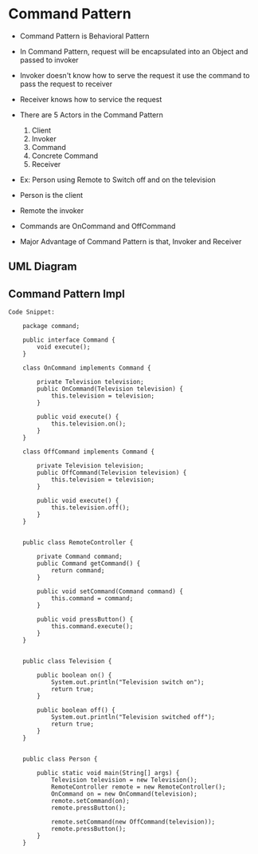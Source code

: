 # Command Pattern

-	Command Pattern is Behavioral Pattern
-	In Command Pattern, request will be encapsulated into an Object and passed to invoker
-	Invoker doesn't know how to serve the request it use the command to pass the request to receiver
-	Receiver knows how to service the request
-	There are 5 Actors in the Command Pattern

	1.	Client
	2.	Invoker
	3.	Command
	4.	Concrete Command
	5.	Receiver
	
	
-	Ex: Person using Remote to Switch off and on the television
-	Person is the client
-	Remote the invoker
-	Commands are OnCommand and OffCommand 
-	Major Advantage of Command Pattern is that, Invoker and Receiver


## UML Diagram

## Command Pattern Impl

	Code Snippet:
	
		package command;

		public interface Command {
			void execute();
		}

		class OnCommand implements Command {

			private Television television;
			public OnCommand(Television television) {
				this.television = television;
			}

			public void execute() {
				this.television.on();
			}
		}

		class OffCommand implements Command {

			private Television television;
			public OffCommand(Television television) {
				this.television = television;
			}

			public void execute() {
				this.television.off();
			}
		}
		
		
		public class RemoteController {

			private Command command;
			public Command getCommand() {
				return command;
			}

			public void setCommand(Command command) {
				this.command = command;
			}

			public void pressButton() {
				this.command.execute();
			}
		}
		
		
		public class Television {

			public boolean on() {
				System.out.println("Television switch on");
				return true;
			}

			public boolean off() {
				System.out.println("Television switched off");
				return true;
			}
		}
	
		
		public class Person {

			public static void main(String[] args) {
				Television television = new Television();
				RemoteController remote = new RemoteController();
				OnCommand on = new OnCommand(television);
				remote.setCommand(on);
				remote.pressButton();
				
				remote.setCommand(new OffCommand(television));
				remote.pressButton();
			}
		}
